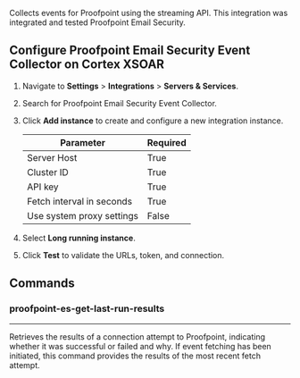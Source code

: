 Collects events for Proofpoint using the streaming API.
This integration was integrated and tested Proofpoint Email Security.

## Configure Proofpoint Email Security Event Collector on Cortex XSOAR

1. Navigate to **Settings** > **Integrations** > **Servers & Services**.
2. Search for Proofpoint Email Security Event Collector.
3. Click **Add instance** to create and configure a new integration instance.

    | **Parameter** | **Required** |
    | --- | --- |
    | Server Host | True |
    | Cluster ID | True |
    | API key | True |
    | Fetch interval in seconds | True |
    | Use system proxy settings | False |

4. Select **Long running instance**.
5. Click **Test** to validate the URLs, token, and connection.


## Commands

### proofpoint-es-get-last-run-results

***
Retrieves the results of a connection attempt to Proofpoint, indicating whether it was successful or failed and why. If event fetching has been initiated, this command provides the results of the most recent fetch attempt.